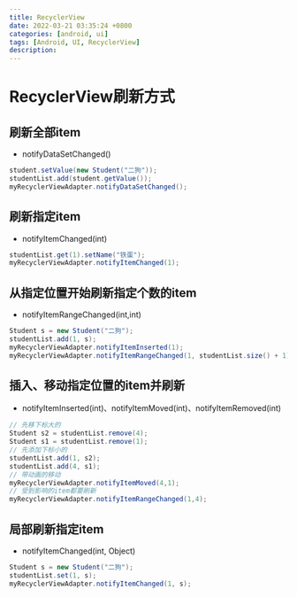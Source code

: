 ```yaml
---
title: RecyclerView
date: 2022-03-21 03:35:24 +0800
categories: [android, ui]
tags: [Android, UI, RecyclerView]
description: 
---
```

# RecyclerView刷新方式

## 刷新全部item

- notifyDataSetChanged()  

```java
student.setValue(new Student("二狗"));
studentList.add(student.getValue());
myRecyclerViewAdapter.notifyDataSetChanged();
```

## 刷新指定item

- notifyItemChanged(int)

```java
studentList.get(1).setName("铁蛋");
myRecyclerViewAdapter.notifyItemChanged(1);
```

## 从指定位置开始刷新指定个数的item

- notifyItemRangeChanged(int,int)

```java
Student s = new Student("二狗");
studentList.add(1, s);
myRecyclerViewAdapter.notifyItemInserted(1);
myRecyclerViewAdapter.notifyItemRangeChanged(1, studentList.size() + 1);
```

## 插入、移动指定位置的item并刷新

- notifyItemInserted(int)、notifyItemMoved(int)、notifyItemRemoved(int)

```java
// 先移下标大的
Student s2 = studentList.remove(4);
Student s1 = studentList.remove(1);
// 先添加下标小的
studentList.add(1, s2);
studentList.add(4, s1);
// 带动画的移动
myRecyclerViewAdapter.notifyItemMoved(4,1);
// 受到影响的item都要刷新
myRecyclerViewAdapter.notifyItemRangeChanged(1,4);
```

## 局部刷新指定item

- notifyItemChanged(int, Object)

```java
Student s = new Student("二狗");
studentList.set(1, s);
myRecyclerViewAdapter.notifyItemChanged(1, s);
```



